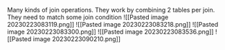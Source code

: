 Many kinds of join operations. 
They work by combining 2 tables per join. 
They need to match some join condition
![[Pasted image 20230223083119.png]]
![[Pasted image 20230223083218.png]]
![[Pasted image 20230223083300.png]]
![[Pasted image 20230223083536.png]]
![[Pasted image 20230223090210.png]]
